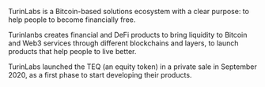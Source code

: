 TurinLabs is a Bitcoin-based solutions ecosystem with a clear purpose: to help people to become financially free.

Turinlanbs creates financial and DeFi products to bring liquidity to Bitcoin and Web3 services through different blockchains and layers, to launch products that help people to live better.

TurinLabs launched the TEQ (an equity token) in a private sale in September 2020, as a first phase to start developing their products.
